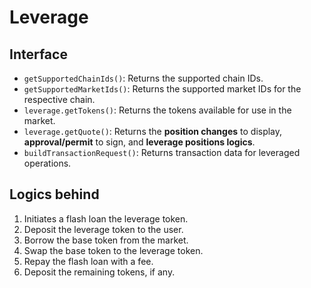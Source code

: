 # Leverage

## Interface

* `getSupportedChainIds()`: Returns the supported chain IDs.
* `getSupportedMarketIds()`: Returns the supported market IDs for the respective chain.
* `leverage.getTokens()`: Returns the tokens available for use in the market.
* `leverage.getQuote()`: Returns the **position changes** to display, **approval/permit** to sign, and **leverage positions logics**.
* `buildTransactionRequest()`: Returns transaction data for leveraged operations.

## Logics behind

1. Initiates a flash loan the leverage token.
2. Deposit the leverage token to the user.
3. Borrow the base token from the market.
4. Swap the base token to the leverage token.
5. Repay the flash loan with a fee.
6. Deposit the remaining tokens, if any.

